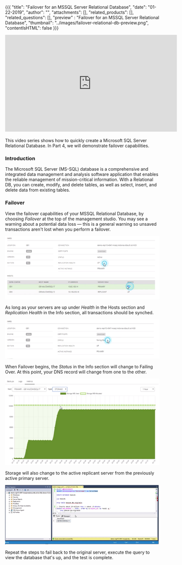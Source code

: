 {{{
  "title": "Failover for an MSSQL Server Relational Database",
  "date": "01-22-2019",
  "author": "",
  "attachments": [],
  "related_products": [],
  "related_questions": [],
  "preview" : "Failover for an MSSQL Server Relational Database",
  "thumbnail": "../images/failover-relational-db-preview.png",
  "contentIsHTML": false
}}}

<div class="no-pdf">
<iframe width="560" height="315" src="https://player.vimeo.com/video/255622847" frameborder="0" allowfullscreen></iframe>
<br>
<br>
</div>
This video series shows how to quickly create a Microsoft SQL Server Relational Database. In Part 4, we will demonstrate failover capabilities.

### Introduction

The Microsoft SQL Server (MS-SQL) database is a comprehensive and integrated data management and analysis software application that enables the reliable management of mission-critical information. With a Relational DB, you can create, modify, and delete tables, as well as select, insert, and delete data from existing tables.

### Failover

View the failover capabilities of your MSSQL Relational Database, by choosing *Failover* at the top of the management studio. You may see a warning about a potential data loss — this is a general warning so unsaved transactions aren't lost when you perform a failover.

![RDBS Failover](../images/rdbs/failover1.png)

As long as your servers are up under *Health* in the Hosts section and *Replication Health* in the Info section, all transactions should be synched.

![RDBS Failover](../images/rdbs/failover2.png)

When Failover begins, the *Status* in the Info section will change to Failing Over. At this point, your DNS record will change from one to the other.

![RDBS Failover](../images/rdbs/failover3.png)

Storage will also change to the active replicant server from the previously active primary server.

![RDBS Failover](../images/rdbs/failover4.png)

Repeat the steps to fail back to the original server, execute the query to view the database that's up, and the test is complete.
